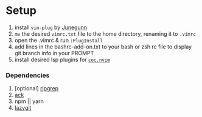 # Setup

1. install `vim-plug` by [Junegunn](https://github.com/junegunn/vim-plug)
1. `mv` the desired `vimrc.txt` file to the home directory, renaming it to `.vimrc`
1. open the .vimrc & run `:PlugInstall`
1. add lines in the bashrc-add-on.txt to your bash or zsh rc file to display git branch info in your PROMPT
1. install desired lsp plugins for [`coc.nvim`](https://github.com/neoclide/coc.nvim)

### Dependencies

1. [optional] [ripgrep](https://github.com/BurntSushi/ripgrep)
1. [ack](https://beyondgrep.com/install/)
1. npm || yarn
1. [lazygit](https://github.com/jesseduffield/lazygit)
